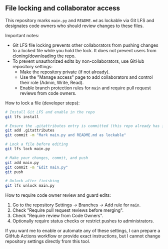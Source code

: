 ## File locking and collaborator access

This repository marks `main.py` and `README.md` as lockable via Git LFS and designates
code owners who should review changes to these files.

Important notes:

- Git LFS file locking prevents other collaborators from pushing changes to a locked file
  while you hold the lock. It does not prevent users from cloning/downloading the repo.
- To prevent unauthorized edits by non-collaborators, use GitHub repository settings:
  - Make the repository private (if not already).
  - Use the "Manage access" page to add collaborators and control their role (Admin, Write, Read).
  - Enable branch protection rules for `main` and require pull request reviews from code owners.

How to lock a file (developer steps):

```bash
# Install Git LFS and enable in the repo
git lfs install

# Ensure the .gitattributes entry is committed (this repo already has it)
git add .gitattributes
git commit -m "Mark main.py and README.md as lockable"

# Lock a file before editing
git lfs lock main.py

# Make your changes, commit, and push
git add main.py
git commit -m "Edit main.py"
git push

# Unlock after finishing
git lfs unlock main.py
```

How to require code owner review and guard edits:

1. Go to the repository Settings -> Branches -> Add rule for `main`.
2. Check "Require pull request reviews before merging".
3. Check "Require review from Code Owners".
4. Optionally require status checks or restrict pushes to administrators.

If you want me to enable or automate any of these settings, I can prepare a GitHub Actions workflow
or provide exact instructions, but I cannot change repository settings directly from this tool.
